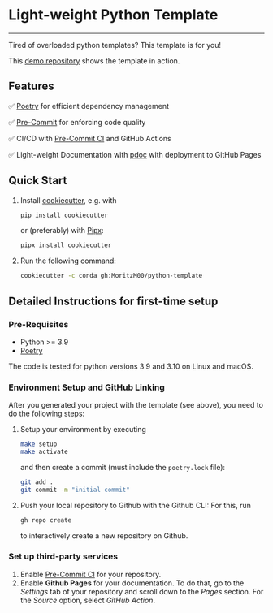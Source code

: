 # Light-weight Python Template

---

Tired of overloaded python templates? This template is for you!

This [demo repository](https://github.com/MoritzM00/python-template-demo) shows the template in action.

## Features

:white_check_mark: [Poetry](https://python-poetry.org/) for efficient dependency management

:white_check_mark: [Pre-Commit](https://pre-commit.com/) for enforcing code quality

:white_check_mark: CI/CD with [Pre-Commit CI](https://pre-commit.ci/) and GitHub Actions

:white_check_mark: Light-weight Documentation with [pdoc](https://pdoc.dev/) with deployment to GitHub Pages

## Quick Start

1. Install [cookiecutter](https://cookiecutter.readthedocs.io/en/stable/installation.html), e.g. with

   ```bash
   pip install cookiecutter
   ```

   or (preferably) with [Pipx](https://pypa.github.io/pipx/):

   ```bash
   pipx install cookiecutter
   ```

2. Run the following command:

   ```bash
   cookiecutter -c conda gh:MoritzM00/python-template
   ```

## Detailed Instructions for first-time setup

### Pre-Requisites

- Python >= 3.9
- [Poetry](https://python-poetry.org/docs/#installation)

The code is tested for python versions 3.9 and 3.10 on Linux and macOS.

### Environment Setup and GitHub Linking

After you generated your project with the template (see above), you need to do the following steps:

1. Setup your environment by executing

   ```bash
   make setup
   make activate
   ```

   and then create a commit (must include the `poetry.lock` file):

   ```bash
   git add .
   git commit -m "initial commit"
   ```

2. Push your local repository to Github with the Github CLI:
   For this, run

   ```bash
   gh repo create
   ```

   to interactively create a new repository on Github.

### Set up third-party services

1. Enable [Pre-Commit CI](https://pre-commit.ci/) for your repository.
2. Enable **Github Pages** for your documentation.
   To do that, go to the _Settings_ tab of your repository and scroll down to the _Pages_ section.
   For the _Source_ option, select _GitHub Action_.
